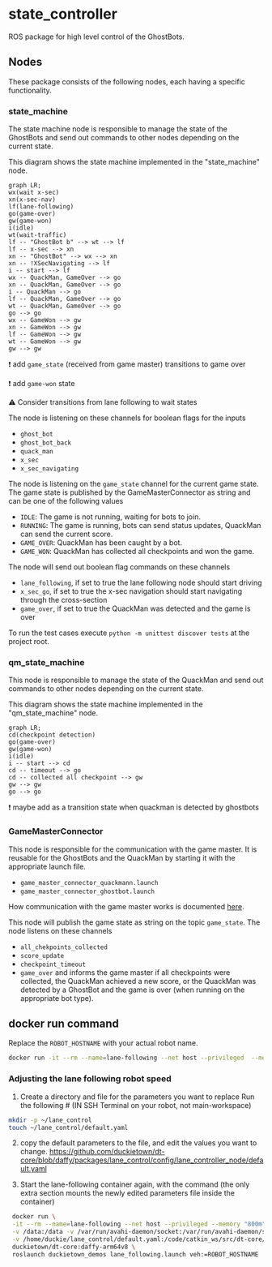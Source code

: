 # state_controller
ROS package for high level control of the GhostBots.

## Nodes
These package consists of the following nodes, each having a specific functionality.

### state_machine
The state machine node is responsible to manage the state of the GhostBots and send out commands to other nodes depending on the current state.

This diagram shows the state machine implemented in the "state_machine" node.
```mermaid
graph LR;
wx(wait x-sec)
xn(x-sec-nav)
lf(lane-following)
go(game-over)
gw(game-won)
i(idle)
wt(wait-traffic)
lf -- "GhostBot b" --> wt --> lf
lf -- x-sec --> xn
xn -- "GhostBot" --> wx --> xn
xn -- !XSecNavigating --> lf
i -- start --> lf
wx -- QuackMan, GameOver --> go
xn -- QuackMan, GameOver --> go
i -- QuackMan --> go
lf -- QuackMan, GameOver --> go
wt -- QuackMan, GameOver --> go
go --> go
wx -- GameWon --> gw
xn -- GameWon --> gw
lf -- GameWon --> gw
wt -- GameWon --> gw
gw --> gw
```
:exclamation: add `game_state` (received from game master) transitions to game over

:exclamation: add `game-won` state

:warning: Consider transitions from lane following to wait states

The node is listening on these channels for boolean flags for the inputs
- `ghost_bot`
- `ghost_bot_back`
- `quack_man`
- `x_sec`
- `x_sec_navigating`

The node is listening on the `game_state` channel for the current game state.
The game state is published by the GameMasterConnector as string and can be one of the following values
- `IDLE`: The game is not running, waiting for bots to join.
- `RUNNING`: The game is running, bots can send status updates, QuackMan can send the current score.
- `GAME_OVER`: QuackMan has been caught by a bot.
- `GAME_WON`: QuackMan has collected all checkpoints and won the game.


The node will send out boolean flag commands on these channels
- `lane_following`, if set to true the lane following node should start driving
- `x_sec_go`, if set to true the x-sec navigation should start navigating through the cross-section
- `game_over`, if set to true the QuackMan was detected and the game is over

To run the test cases execute `python -m unittest discover tests` at the project root.
### qm_state_machine
This node is responsible to manage the state of the QuackMan and send out commands to other nodes depending on the current state.

This diagram shows the state machine implemented in the "qm_state_machine" node.
```mermaid
graph LR;
cd(checkpoint detection)
go(game-over)
gw(game-won)
i(idle)
i -- start --> cd
cd -- timeout --> go
cd -- collected all checkpoint --> gw
gw --> gw
go --> go
```
:exclamation: maybe add as a transition state when quackman is detected by ghostbots
### GameMasterConnector
This node is responsible for the communication with the game master.
It is reusable for the GhostBots and the QuackMan by starting it with the appropriate launch file.
- `game_master_connector_quackmann.launch`
- `game_master_connector_ghostbot.launch`

How communication with the game master works is documented [here](https://github.com/Duckietown-QuackMan/game_master).

This node will publish the game state as string on the topic `game_state`.
The node listens on these channels
- `all_chekpoints_collected`
- `score_update`
- `checkpoint_timeout`
- `game_over`
and informs the game master if all checkpoints were collected, the QuackMan achieved a new score, or the QuackMan was detected by a GhostBot and the game is over (when running on the appropriate bot type).

## docker run command
Replace the `ROBOT_HOSTNAME` with your actual robot name.
``` bash
docker run -it --rm --name=lane-following --net host --privileged  --memory "800m" --memory-swap="2800m" -v /data:/data -v /var/run/avahi-daemon/socket:/var/run/avahi-daemon/socket duckietown/dt-core:daffy-arm64v8 roslaunch duckietown_demos lane_following.launch veh:=ROBOT_HOSTNAME
```
### Adjusting the lane following robot speed
1. Create a directory and file for the parameters you want to replace
Run the following # (IN SSH Terminal on your robot, not main-workspace)

``` bash
mkdir -p ~/lane_control
touch ~/lane_control/default.yaml
```
2. copy the default parameters to the file, and edit the values you want to change. https://github.com/duckietown/dt-core/blob/daffy/packages/lane_control/config/lane_controller_node/default.yaml

3. Start the lane-following container again, with the command (the only extra section mounts the newly edited parameters file inside the container)
``` bash
 docker run \
 -it --rm --name=lane-following --net host --privileged --memory "800m" --memory-swap="2800m" \
 -v /data:/data -v /var/run/avahi-daemon/socket:/var/run/avahi-daemon/socket \
 -v /home/duckie/lane_control/default.yaml:/code/catkin_ws/src/dt-core/packages/lane_control/config/lane_controller_node/default.yaml \
 duckietown/dt-core:daffy-arm64v8 \
 roslaunch duckietown_demos lane_following.launch veh:=ROBOT_HOSTNAME
```
